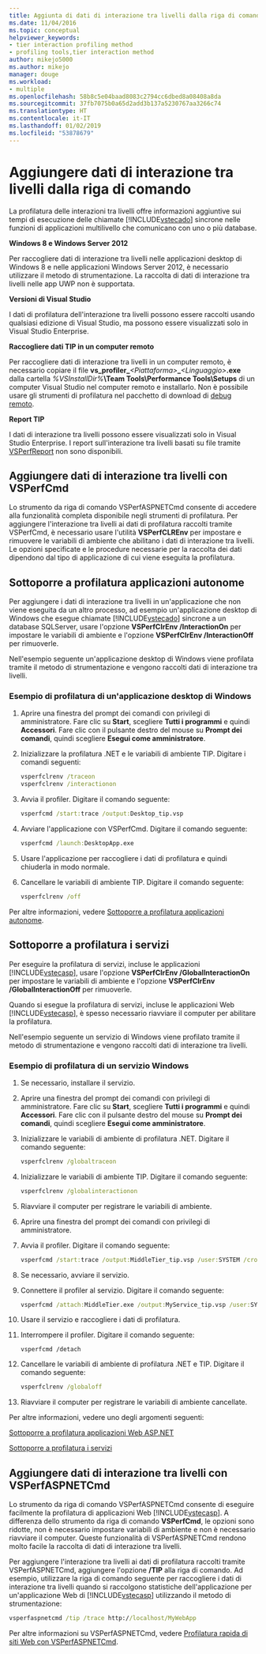 ```yaml
---
title: Aggiunta di dati di interazione tra livelli dalla riga di comando | Microsoft Docs
ms.date: 11/04/2016
ms.topic: conceptual
helpviewer_keywords:
- tier interaction profiling method
- profiling tools,tier interaction method
author: mikejo5000
ms.author: mikejo
manager: douge
ms.workload:
- multiple
ms.openlocfilehash: 58b8c5e04baad8083c2794cc6dbed8a08408a8da
ms.sourcegitcommit: 37fb7075b0a65d2add3b137a5230767aa3266c74
ms.translationtype: HT
ms.contentlocale: it-IT
ms.lasthandoff: 01/02/2019
ms.locfileid: "53878679"
---
```

# <a name="add-tier-interaction-data-from-the-command-line"></a>Aggiungere dati di interazione tra livelli dalla riga di comando

La profilatura delle interazioni tra livelli offre informazioni aggiuntive sui tempi di esecuzione delle chiamate [!INCLUDE[vstecado](../data-tools/includes/vstecado_md.md)] sincrone nelle funzioni di applicazioni multilivello che comunicano con uno o più database.

**Windows 8 e Windows Server 2012**

Per raccogliere dati di interazione tra livelli nelle applicazioni desktop di Windows 8 e nelle applicazioni Windows Server 2012, è necessario utilizzare il metodo di strumentazione. La raccolta di dati di interazione tra livelli nelle app UWP non è supportata.

**Versioni di Visual Studio**

I dati di profilatura dell'interazione tra livelli possono essere raccolti usando qualsiasi edizione di Visual Studio, ma possono essere visualizzati solo in Visual Studio Enterprise.

**Raccogliere dati TIP in un computer remoto**

Per raccogliere dati di interazione tra livelli in un computer remoto, è necessario copiare il file **vs_profiler\_**_\<Piattaforma>_**\_**_\<Linguaggio>_**.exe** dalla cartella _%VSInstallDir%_**\Team Tools\Performance Tools\Setups** di un computer Visual Studio nel computer remoto e installarlo. Non è possibile usare gli strumenti di profilatura nel pacchetto di download di [debug remoto](../debugger/remote-debugging.md).

**Report TIP**

I dati di interazione tra livelli possono essere visualizzati solo in Visual Studio Enterprise. I report sull'interazione tra livelli basati su file tramite [VSPerfReport](../profiling/vsperfreport.md) non sono disponibili.

## <a name="add-tier-interaction-data-with-vsperfcmd"></a>Aggiungere dati di interazione tra livelli con VSPerfCmd

Lo strumento da riga di comando VSPerfASPNETCmd consente di accedere alla funzionalità completa disponibile negli strumenti di profilatura. Per aggiungere l'interazione tra livelli ai dati di profilatura raccolti tramite VSPerfCmd, è necessario usare l'utilità **VSPerfCLREnv** per impostare e rimuovere le variabili di ambiente che abilitano i dati di interazione tra livelli. Le opzioni specificate e le procedure necessarie per la raccolta dei dati dipendono dal tipo di applicazione di cui viene eseguita la profilatura.

## <a name="profile-stand-alone-applications"></a>Sottoporre a profilatura applicazioni autonome

Per aggiungere i dati di interazione tra livelli in un'applicazione che non viene eseguita da un altro processo, ad esempio un'applicazione desktop di Windows che esegue chiamate [!INCLUDE[vstecado](../data-tools/includes/vstecado_md.md)] sincrone a un database SQLServer, usare l'opzione **VSPerfClrEnv /InteractionOn** per impostare le variabili di ambiente e l'opzione **VSPerfClrEnv /InteractionOff** per rimuoverle.

Nell'esempio seguente un'applicazione desktop di Windows viene profilata tramite il metodo di strumentazione e vengono raccolti dati di interazione tra livelli.

### <a name="profile-a-windows-desktop-application-example"></a>Esempio di profilatura di un'applicazione desktop di Windows

1. Aprire una finestra del prompt dei comandi con privilegi di amministratore. Fare clic su **Start**, scegliere **Tutti i programmi** e quindi **Accessori**. Fare clic con il pulsante destro del mouse su **Prompt dei comandi**, quindi scegliere **Esegui come amministratore**.

2. Inizializzare la profilatura .NET e le variabili di ambiente TIP. Digitare i comandi seguenti:

    ```cmd
    vsperfclrenv /traceon
    vsperfclrenv /interactionon
    ```

3. Avvia il profiler. Digitare il comando seguente:

    ```cmd
    vsperfcmd /start:trace /output:Desktop_tip.vsp 
    ```

4. Avviare l'applicazione con VSPerfCmd. Digitare il comando seguente:

    ```cmd
    vsperfcmd /launch:DesktopApp.exe
    ```

5. Usare l'applicazione per raccogliere i dati di profilatura e quindi chiuderla in modo normale.

6. Cancellare le variabili di ambiente TIP. Digitare il comando seguente:

    ```cmd
    vsperfclrenv /off
    ```

Per altre informazioni, vedere [Sottoporre a profilatura applicazioni autonome](../profiling/command-line-profiling-of-stand-alone-applications.md).

## <a name="profile-services"></a>Sottoporre a profilatura i servizi

Per eseguire la profilatura di servizi, incluse le applicazioni [!INCLUDE[vstecasp](../code-quality/includes/vstecasp_md.md)], usare l'opzione **VSPerfClrEnv /GlobalInteractionOn** per impostare le variabili di ambiente e l'opzione **VSPerfClrEnv /GlobalInteractionOff** per rimuoverle.

Quando si esegue la profilatura di servizi, incluse le applicazioni Web [!INCLUDE[vstecasp](../code-quality/includes/vstecasp_md.md)], è spesso necessario riavviare il computer per abilitare la profilatura.

Nell'esempio seguente un servizio di Windows viene profilato tramite il metodo di strumentazione e vengono raccolti dati di interazione tra livelli.

### <a name="profile-a-windows-service-example"></a>Esempio di profilatura di un servizio Windows

1. Se necessario, installare il servizio.

2. Aprire una finestra del prompt dei comandi con privilegi di amministratore. Fare clic su **Start**, scegliere **Tutti i programmi** e quindi **Accessori**. Fare clic con il pulsante destro del mouse su **Prompt dei comandi**, quindi scegliere **Esegui come amministratore**.

3. Inizializzare le variabili di ambiente di profilatura .NET. Digitare il comando seguente:

    ```cmd
    vsperfclrenv /globaltraceon
    ```

4. Inizializzare le variabili di ambiente TIP. Digitare il comando seguente:

    ```cmd
    vsperfclrenv /globalinteractionon
    ```

5. Riavviare il computer per registrare le variabili di ambiente.

6. Aprire una finestra del prompt dei comandi con privilegi di amministratore.

7. Avvia il profiler. Digitare il comando seguente:

    ```cmd
    vsperfcmd /start:trace /output:MiddleTier_tip.vsp /user:SYSTEM /crosssession 
    ```

8. Se necessario, avviare il servizio.

9. Connettere il profiler al servizio. Digitare il comando seguente:

    ```cmd
    vsperfcmd /attach:MiddleTier.exe /output:MyService_tip.vsp /user:SYSTEM /crosssession 
    ```

10. Usare il servizio e raccogliere i dati di profilatura.

11. Interrompere il profiler. Digitare il comando seguente:

     `vsperfcmd /detach`

12. Cancellare le variabili di ambiente di profilatura .NET e TIP. Digitare il comando seguente:

    ```cmd
    vsperfclrenv /globaloff
    ```

13. Riavviare il computer per registrare le variabili di ambiente cancellate.

Per altre informazioni, vedere uno degli argomenti seguenti:

[Sottoporre a profilatura applicazioni Web ASP.NET](../profiling/command-line-profiling-of-aspnet-web-applications.md)

[Sottoporre a profilatura i servizi](../profiling/command-line-profiling-of-services.md)

## <a name="add-tier-interaction-data-with-vsperfaspnetcmd"></a>Aggiungere dati di interazione tra livelli con VSPerfASPNETCmd

Lo strumento da riga di comando VSPerfASPNETCmd consente di eseguire facilmente la profilatura di applicazioni Web [!INCLUDE[vstecasp](../code-quality/includes/vstecasp_md.md)]. A differenza dello strumento da riga di comando **VSPerfCmd**, le opzioni sono ridotte, non è necessario impostare variabili di ambiente e non è necessario riavviare il computer. Queste funzionalità di VSPerfASPNETCmd rendono molto facile la raccolta di dati di interazione tra livelli.

Per aggiungere l'interazione tra livelli ai dati di profilatura raccolti tramite VSPerfASPNETCmd, aggiungere l'opzione **/TIP** alla riga di comando. Ad esempio, utilizzare la riga di comando seguente per raccogliere i dati di interazione tra livelli quando si raccolgono statistiche dell'applicazione per un'applicazione Web di [!INCLUDE[vstecasp](../code-quality/includes/vstecasp_md.md)] utilizzando il metodo di strumentazione:

```cmd
vsperfaspnetcmd /tip /trace http://localhost/MyWebApp
```

Per altre informazioni su VSPerfASPNETCmd, vedere [Profilatura rapida di siti Web con VSPerfASPNETCmd](../profiling/rapid-web-site-profiling-with-vsperfaspnetcmd.md).